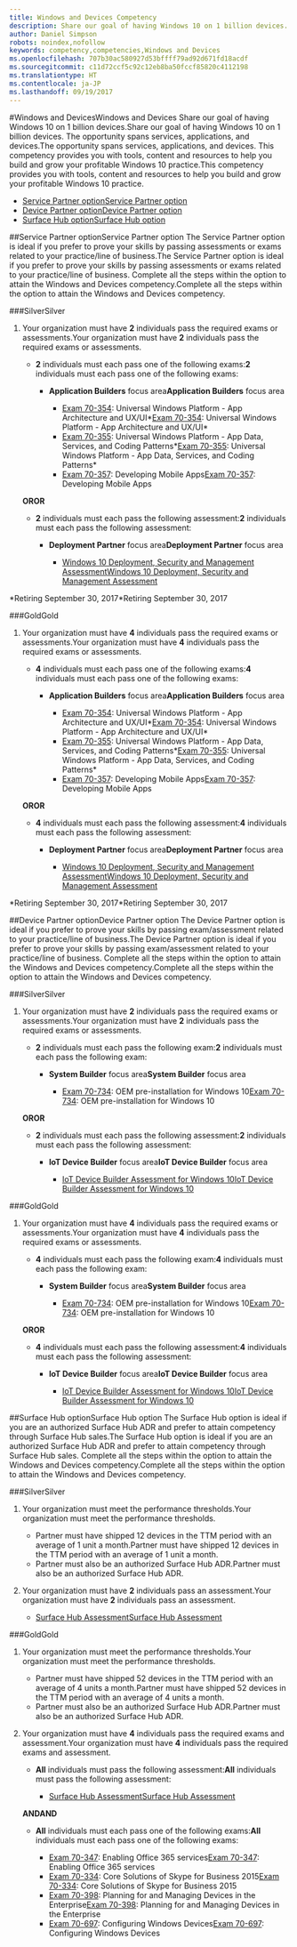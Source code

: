 ```yaml
---
title: Windows and Devices Competency
description: Share our goal of having Windows 10 on 1 billion devices. The opportunity spans services, applications, and devices. This competency provides you with tools, content and resources to help you build and grow your profitable Windows 10 practice.
author: Daniel Simpson
robots: noindex,nofollow
keywords: competency,competencies,Windows and Devices
ms.openlocfilehash: 707b30ac580927d53bffff79ad92d671fd18acdf
ms.sourcegitcommit: c11d72ccf5c92c12eb8ba50fccf85820c4112198
ms.translationtype: HT
ms.contentlocale: ja-JP
ms.lasthandoff: 09/19/2017
---
```

#<a name="windows-and-devices"></a><span data-ttu-id="33082-106">Windows and Devices</span><span class="sxs-lookup"><span data-stu-id="33082-106">Windows and Devices</span></span> 
<span data-ttu-id="33082-107">Share our goal of having Windows 10 on 1 billion devices.</span><span class="sxs-lookup"><span data-stu-id="33082-107">Share our goal of having Windows 10 on 1 billion devices.</span></span> <span data-ttu-id="33082-108">The opportunity spans services, applications, and devices.</span><span class="sxs-lookup"><span data-stu-id="33082-108">The opportunity spans services, applications, and devices.</span></span> <span data-ttu-id="33082-109">This competency provides you with tools, content and resources to help you build and grow your profitable Windows 10 practice.</span><span class="sxs-lookup"><span data-stu-id="33082-109">This competency provides you with tools, content and resources to help you build and grow your profitable Windows 10 practice.</span></span>

- [<span data-ttu-id="33082-110">Service Partner option</span><span class="sxs-lookup"><span data-stu-id="33082-110">Service Partner option</span></span>](#service-partner-option)
- [<span data-ttu-id="33082-111">Device Partner option</span><span class="sxs-lookup"><span data-stu-id="33082-111">Device Partner option</span></span>](#device-partner-option)
- [<span data-ttu-id="33082-112">Surface Hub option</span><span class="sxs-lookup"><span data-stu-id="33082-112">Surface Hub option</span></span>](#surface-hub-option)

##<a name="service-partner-option"></a><span data-ttu-id="33082-113">Service Partner option</span><span class="sxs-lookup"><span data-stu-id="33082-113">Service Partner option</span></span>
<span data-ttu-id="33082-114">The Service Partner option is ideal if you prefer to prove your skills by passing assessments or exams related to your practice/line of business.</span><span class="sxs-lookup"><span data-stu-id="33082-114">The Service Partner option is ideal if you prefer to prove your skills by passing assessments or exams related to your practice/line of business.</span></span> <span data-ttu-id="33082-115">Complete all the steps within the option to attain the Windows and Devices competency.</span><span class="sxs-lookup"><span data-stu-id="33082-115">Complete all the steps within the option to attain the Windows and Devices competency.</span></span>

###<a name="silver"></a><span data-ttu-id="33082-116">Silver</span><span class="sxs-lookup"><span data-stu-id="33082-116">Silver</span></span>
1. <span data-ttu-id="33082-117">Your organization must have **2** individuals pass the required exams or assessments.</span><span class="sxs-lookup"><span data-stu-id="33082-117">Your organization must have **2** individuals pass the required exams or assessments.</span></span>

    - <span data-ttu-id="33082-118">**2** individuals must each pass one of the following exams:</span><span class="sxs-lookup"><span data-stu-id="33082-118">**2** individuals must each pass one of the following exams:</span></span>

        - <span data-ttu-id="33082-119">**Application Builders** focus area</span><span class="sxs-lookup"><span data-stu-id="33082-119">**Application Builders** focus area</span></span>

            - <span data-ttu-id="33082-120">[Exam 70-354](https://www.microsoft.com/en-us/learning/exam-70-354.aspx): Universal Windows Platform - App Architecture and UX/UI*</span><span class="sxs-lookup"><span data-stu-id="33082-120">[Exam 70-354](https://www.microsoft.com/en-us/learning/exam-70-354.aspx): Universal Windows Platform - App Architecture and UX/UI*</span></span>
            - <span data-ttu-id="33082-121">[Exam 70-355](https://www.microsoft.com/en-us/learning/exam-70-355.aspx): Universal Windows Platform - App Data, Services, and Coding Patterns*</span><span class="sxs-lookup"><span data-stu-id="33082-121">[Exam 70-355](https://www.microsoft.com/en-us/learning/exam-70-355.aspx): Universal Windows Platform - App Data, Services, and Coding Patterns*</span></span>
            - <span data-ttu-id="33082-122">[Exam 70-357](https://www.microsoft.com/en-us/learning/exam-70-357.aspx): Developing Mobile Apps</span><span class="sxs-lookup"><span data-stu-id="33082-122">[Exam 70-357](https://www.microsoft.com/en-us/learning/exam-70-357.aspx): Developing Mobile Apps</span></span>

    **<span data-ttu-id="33082-123">OR</span><span class="sxs-lookup"><span data-stu-id="33082-123">OR</span></span>**

    - <span data-ttu-id="33082-124">**2** individuals must each pass the following assessment:</span><span class="sxs-lookup"><span data-stu-id="33082-124">**2** individuals must each pass the following assessment:</span></span>

        - <span data-ttu-id="33082-125">**Deployment Partner** focus area</span><span class="sxs-lookup"><span data-stu-id="33082-125">**Deployment Partner** focus area</span></span>

            - [<span data-ttu-id="33082-126">Windows 10 Deployment, Security and Management Assessment</span><span class="sxs-lookup"><span data-stu-id="33082-126">Windows 10 Deployment, Security and Management Assessment</span></span>](https://partneruniversity.microsoft.com/?whr=uri:MicrosoftAccount&courseId=16022&scoId=eGcisv8BC_3806265419)

<span data-ttu-id="33082-127">*Retiring September 30, 2017</span><span class="sxs-lookup"><span data-stu-id="33082-127">*Retiring September 30, 2017</span></span>

###<a name="gold"></a><span data-ttu-id="33082-128">Gold</span><span class="sxs-lookup"><span data-stu-id="33082-128">Gold</span></span>
1. <span data-ttu-id="33082-129">Your organization must have **4** individuals pass the required exams or assessments.</span><span class="sxs-lookup"><span data-stu-id="33082-129">Your organization must have **4** individuals pass the required exams or assessments.</span></span>
    - <span data-ttu-id="33082-130">**4** individuals must each pass one of the following exams:</span><span class="sxs-lookup"><span data-stu-id="33082-130">**4** individuals must each pass one of the following exams:</span></span>
        - <span data-ttu-id="33082-131">**Application Builders** focus area</span><span class="sxs-lookup"><span data-stu-id="33082-131">**Application Builders** focus area</span></span>

            - <span data-ttu-id="33082-132">[Exam 70-354](https://www.microsoft.com/en-us/learning/exam-70-354.aspx): Universal Windows Platform - App Architecture and UX/UI*</span><span class="sxs-lookup"><span data-stu-id="33082-132">[Exam 70-354](https://www.microsoft.com/en-us/learning/exam-70-354.aspx): Universal Windows Platform - App Architecture and UX/UI*</span></span>
            - <span data-ttu-id="33082-133">[Exam 70-355](https://www.microsoft.com/en-us/learning/exam-70-355.aspx): Universal Windows Platform - App Data, Services, and Coding Patterns*</span><span class="sxs-lookup"><span data-stu-id="33082-133">[Exam 70-355](https://www.microsoft.com/en-us/learning/exam-70-355.aspx): Universal Windows Platform - App Data, Services, and Coding Patterns*</span></span>
            - <span data-ttu-id="33082-134">[Exam 70-357](https://www.microsoft.com/en-us/learning/exam-70-357.aspx): Developing Mobile Apps</span><span class="sxs-lookup"><span data-stu-id="33082-134">[Exam 70-357](https://www.microsoft.com/en-us/learning/exam-70-357.aspx): Developing Mobile Apps</span></span>

    **<span data-ttu-id="33082-135">OR</span><span class="sxs-lookup"><span data-stu-id="33082-135">OR</span></span>**

    - <span data-ttu-id="33082-136">**4** individuals must each pass the following assessment:</span><span class="sxs-lookup"><span data-stu-id="33082-136">**4** individuals must each pass the following assessment:</span></span>

        - <span data-ttu-id="33082-137">**Deployment Partner** focus area</span><span class="sxs-lookup"><span data-stu-id="33082-137">**Deployment Partner** focus area</span></span>

            - [<span data-ttu-id="33082-138">Windows 10 Deployment, Security and Management Assessment</span><span class="sxs-lookup"><span data-stu-id="33082-138">Windows 10 Deployment, Security and Management Assessment</span></span>](https://partneruniversity.microsoft.com/?whr=uri:MicrosoftAccount&courseId=16022&scoId=eGcisv8BC_3806265419)

<span data-ttu-id="33082-139">*Retiring September 30, 2017</span><span class="sxs-lookup"><span data-stu-id="33082-139">*Retiring September 30, 2017</span></span>

##<a name="device-partner-option"></a><span data-ttu-id="33082-140">Device Partner option</span><span class="sxs-lookup"><span data-stu-id="33082-140">Device Partner option</span></span>
<span data-ttu-id="33082-141">The Device Partner option is ideal if you prefer to prove your skills by passing exam/assessment related to your practice/line of business.</span><span class="sxs-lookup"><span data-stu-id="33082-141">The Device Partner option is ideal if you prefer to prove your skills by passing exam/assessment related to your practice/line of business.</span></span> <span data-ttu-id="33082-142">Complete all the steps within the option to attain the Windows and Devices competency.</span><span class="sxs-lookup"><span data-stu-id="33082-142">Complete all the steps within the option to attain the Windows and Devices competency.</span></span>

###<a name="silver"></a><span data-ttu-id="33082-143">Silver</span><span class="sxs-lookup"><span data-stu-id="33082-143">Silver</span></span>
1. <span data-ttu-id="33082-144">Your organization must have **2** individuals pass the required exams or assessments.</span><span class="sxs-lookup"><span data-stu-id="33082-144">Your organization must have **2** individuals pass the required exams or assessments.</span></span>

    - <span data-ttu-id="33082-145">**2** individuals must each pass the following exam:</span><span class="sxs-lookup"><span data-stu-id="33082-145">**2** individuals must each pass the following exam:</span></span>

        - <span data-ttu-id="33082-146">**System Builder** focus area</span><span class="sxs-lookup"><span data-stu-id="33082-146">**System Builder** focus area</span></span>

            - <span data-ttu-id="33082-147">[Exam 70-734](https://www.microsoft.com/en-us/learning/exam-70-734.aspx): OEM pre-installation for Windows 10</span><span class="sxs-lookup"><span data-stu-id="33082-147">[Exam 70-734](https://www.microsoft.com/en-us/learning/exam-70-734.aspx): OEM pre-installation for Windows 10</span></span>

    **<span data-ttu-id="33082-148">OR</span><span class="sxs-lookup"><span data-stu-id="33082-148">OR</span></span>**

    - <span data-ttu-id="33082-149">**2** individuals must each pass the following assessment:</span><span class="sxs-lookup"><span data-stu-id="33082-149">**2** individuals must each pass the following assessment:</span></span>

        - <span data-ttu-id="33082-150">**IoT Device Builder** focus area</span><span class="sxs-lookup"><span data-stu-id="33082-150">**IoT Device Builder** focus area</span></span>

            - [<span data-ttu-id="33082-151">IoT Device Builder Assessment for Windows 10</span><span class="sxs-lookup"><span data-stu-id="33082-151">IoT Device Builder Assessment for Windows 10</span></span>](https://partneruniversity.microsoft.com/?whr=uri:MicrosoftAccount&courseId=15887&scoId=mwJPK2B8B_9004778676)

###<a name="gold"></a><span data-ttu-id="33082-152">Gold</span><span class="sxs-lookup"><span data-stu-id="33082-152">Gold</span></span>
1. <span data-ttu-id="33082-153">Your organization must have **4** individuals pass the required exams or assessments.</span><span class="sxs-lookup"><span data-stu-id="33082-153">Your organization must have **4** individuals pass the required exams or assessments.</span></span>

    - <span data-ttu-id="33082-154">**4** individuals must each pass the following exam:</span><span class="sxs-lookup"><span data-stu-id="33082-154">**4** individuals must each pass the following exam:</span></span>

        - <span data-ttu-id="33082-155">**System Builder** focus area</span><span class="sxs-lookup"><span data-stu-id="33082-155">**System Builder** focus area</span></span>

            - <span data-ttu-id="33082-156">[Exam 70-734](https://www.microsoft.com/en-us/learning/exam-70-734.aspx): OEM pre-installation for Windows 10</span><span class="sxs-lookup"><span data-stu-id="33082-156">[Exam 70-734](https://www.microsoft.com/en-us/learning/exam-70-734.aspx): OEM pre-installation for Windows 10</span></span>

    **<span data-ttu-id="33082-157">OR</span><span class="sxs-lookup"><span data-stu-id="33082-157">OR</span></span>**

    - <span data-ttu-id="33082-158">**4** individuals must each pass the following assessment:</span><span class="sxs-lookup"><span data-stu-id="33082-158">**4** individuals must each pass the following assessment:</span></span>

        - <span data-ttu-id="33082-159">**IoT Device Builder** focus area</span><span class="sxs-lookup"><span data-stu-id="33082-159">**IoT Device Builder** focus area</span></span>
        
            - [<span data-ttu-id="33082-160">IoT Device Builder Assessment for Windows 10</span><span class="sxs-lookup"><span data-stu-id="33082-160">IoT Device Builder Assessment for Windows 10</span></span>](https://partneruniversity.microsoft.com/?whr=uri:MicrosoftAccount&courseId=15887&scoId=mwJPK2B8B_9004778676)

##<a name="surface-hub-option"></a><span data-ttu-id="33082-161">Surface Hub option</span><span class="sxs-lookup"><span data-stu-id="33082-161">Surface Hub option</span></span>
<span data-ttu-id="33082-162">The Surface Hub option is ideal if you are an authorized Surface Hub ADR and prefer to attain competency through Surface Hub sales.</span><span class="sxs-lookup"><span data-stu-id="33082-162">The Surface Hub option is ideal if you are an authorized Surface Hub ADR and prefer to attain competency through Surface Hub sales.</span></span> <span data-ttu-id="33082-163">Complete all the steps within the option to attain the Windows and Devices competency.</span><span class="sxs-lookup"><span data-stu-id="33082-163">Complete all the steps within the option to attain the Windows and Devices competency.</span></span>

###<a name="silver"></a><span data-ttu-id="33082-164">Silver</span><span class="sxs-lookup"><span data-stu-id="33082-164">Silver</span></span>
1. <span data-ttu-id="33082-165">Your organization must meet the performance thresholds.</span><span class="sxs-lookup"><span data-stu-id="33082-165">Your organization must meet the performance thresholds.</span></span>

    - <span data-ttu-id="33082-166">Partner must have shipped 12 devices in the TTM period with an average of 1 unit a month.</span><span class="sxs-lookup"><span data-stu-id="33082-166">Partner must have shipped 12 devices in the TTM period with an average of 1 unit a month.</span></span>
    - <span data-ttu-id="33082-167">Partner must also be an authorized Surface Hub ADR.</span><span class="sxs-lookup"><span data-stu-id="33082-167">Partner must also be an authorized Surface Hub ADR.</span></span>

2. <span data-ttu-id="33082-168">Your organization must have **2** individuals pass an assessment.</span><span class="sxs-lookup"><span data-stu-id="33082-168">Your organization must have **2** individuals pass an assessment.</span></span>

    - [<span data-ttu-id="33082-169">Surface Hub Assessment</span><span class="sxs-lookup"><span data-stu-id="33082-169">Surface Hub Assessment</span></span>](https://PartnerUniversity.microsoft.com?whr=uri:MicrosoftAccount&courseId=16722&scoId=jcNMRQouC_5906265419)


###<a name="gold"></a><span data-ttu-id="33082-170">Gold</span><span class="sxs-lookup"><span data-stu-id="33082-170">Gold</span></span>
1. <span data-ttu-id="33082-171">Your organization must meet the performance thresholds.</span><span class="sxs-lookup"><span data-stu-id="33082-171">Your organization must meet the performance thresholds.</span></span>

    - <span data-ttu-id="33082-172">Partner must have shipped 52 devices in the TTM period with an average of 4 units a month.</span><span class="sxs-lookup"><span data-stu-id="33082-172">Partner must have shipped 52 devices in the TTM period with an average of 4 units a month.</span></span>
    - <span data-ttu-id="33082-173">Partner must also be an authorized Surface Hub ADR.</span><span class="sxs-lookup"><span data-stu-id="33082-173">Partner must also be an authorized Surface Hub ADR.</span></span>

2. <span data-ttu-id="33082-174">Your organization must have **4** individuals pass the required exams and assessment.</span><span class="sxs-lookup"><span data-stu-id="33082-174">Your organization must have **4** individuals pass the required exams and assessment.</span></span>

    - <span data-ttu-id="33082-175">**All** individuals must pass the following assessment:</span><span class="sxs-lookup"><span data-stu-id="33082-175">**All** individuals must pass the following assessment:</span></span>
    
        - [<span data-ttu-id="33082-176">Surface Hub Assessment</span><span class="sxs-lookup"><span data-stu-id="33082-176">Surface Hub Assessment</span></span>](https://PartnerUniversity.microsoft.com?whr=uri:MicrosoftAccount&courseId=16722&scoId=jcNMRQouC_5906265419)
    
    **<span data-ttu-id="33082-177">AND</span><span class="sxs-lookup"><span data-stu-id="33082-177">AND</span></span>**

    - <span data-ttu-id="33082-178">**All** individuals must each pass one of the following exams:</span><span class="sxs-lookup"><span data-stu-id="33082-178">**All** individuals must each pass one of the following exams:</span></span>

        - <span data-ttu-id="33082-179">[Exam 70-347](https://www.microsoft.com/en-us/learning/exam-70-347.aspx): Enabling Office 365 services</span><span class="sxs-lookup"><span data-stu-id="33082-179">[Exam 70-347](https://www.microsoft.com/en-us/learning/exam-70-347.aspx): Enabling Office 365 services</span></span>
        - <span data-ttu-id="33082-180">[Exam 70-334](https://www.microsoft.com/en-us/learning/exam-70-334.aspx): Core Solutions of Skype for Business 2015</span><span class="sxs-lookup"><span data-stu-id="33082-180">[Exam 70-334](https://www.microsoft.com/en-us/learning/exam-70-334.aspx): Core Solutions of Skype for Business 2015</span></span> 
        - <span data-ttu-id="33082-181">[Exam 70-398](https://www.microsoft.com/en-us/learning/exam-70-398.aspx): Planning for and Managing Devices in the Enterprise</span><span class="sxs-lookup"><span data-stu-id="33082-181">[Exam 70-398](https://www.microsoft.com/en-us/learning/exam-70-398.aspx): Planning for and Managing Devices in the Enterprise</span></span>
        - <span data-ttu-id="33082-182">[Exam 70-697](https://www.microsoft.com/en-us/learning/exam-70-697.aspx): Configuring Windows Devices</span><span class="sxs-lookup"><span data-stu-id="33082-182">[Exam 70-697](https://www.microsoft.com/en-us/learning/exam-70-697.aspx): Configuring Windows Devices</span></span> 



      



 


